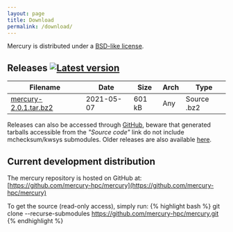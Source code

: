 ```yaml
---
layout: page
title: Download
permalink: /download/
---
```


Mercury is distributed under a [BSD-like license][license].

## Releases [![Latest version][mercury-release-svg]][mercury-release-link]

Filename                           | Date       | Size    | Arch | Type
---------------------------------- | ---------- | ------- | ---- | -----------
[mercury-2.0.1.tar.bz2][2.0.1] | 2021-05-07 | 601 kB  | Any  | Source .bz2

Releases can also be accessed through [GitHub][gh-releases], beware that
generated tarballs accessible from the *"Source code"* link do not include
mchecksum/kwsys submodules. Older releases are also available [here][ftp]. 

## Current development distribution

The mercury repository is hosted on GitHub at:
[https://github.com/mercury-hpc/mercury](https://github.com/mercury-hpc/mercury)

To get the source (read-only access), simply run:
{% highlight bash %}
git clone --recurse-submodules https://github.com/mercury-hpc/mercury.git 
{% endhighlight %}

[mercury-release-svg]: https://img.shields.io/github/release/mercury-hpc/mercury.svg
[mercury-release-link]: https://github.com/mercury-hpc/mercury/releases/latest
[license]: https://github.com/mercury-hpc/mercury/blob/master/COPYING
[2.0.1]: https://github.com/mercury-hpc/mercury/releases/download/v2.0.1/mercury-2.0.1.tar.bz2
[ftp]: ftp://ftp.mcs.anl.gov/pub/mercury/releases/
[gh-releases]: https://github.com/mercury-hpc/mercury/releases
